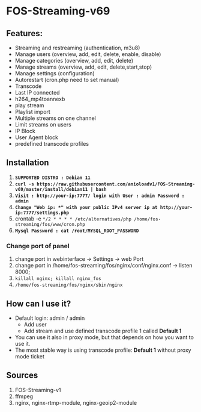 # FOS-Streaming-v69
## Features:
- Streaming and restreaming (authentication, m3u8)
- Manage users (overview, add, edit, delete, enable, disable)
- Manage categories (overview, add, edit, delete)
- Manage streams (overview, add, edit, delete,start,stop)
- Manage settings (configuration)
- Autorestart (cron.php need to set manual)
- Transcode
- Last IP connected
- h264_mp4toannexb
- play stream
- Playlist import
- Multiple streams on one channel
- Limit streams on users
- IP Block
- User Agent block
- predefined transcode profiles


## Installation
1. **`SUPPORTED DISTRO : Debian 11`**
2. **`curl -s https://raw.githubusercontent.com/anioloadv1/FOS-Streaming-v69/master/install/debian11 | bash`**
3. **`Visit : http://your-ip:7777/ login with User : admin Password : admin`**
4. **`Change "Web ip: *" with your public IPv4 server ip at http://your-ip:7777/settings.php`**
5. crontab -e `*/2 * * * * /etc/alternatives/php /home/fos-streaming/fos/www/cron.php`
6. **`Mysql Password : cat /root/MYSQL_ROOT_PASSWORD`**


### Change port of panel
1. change port in webinterface -> Settings -> web Port
2. change port in /home/fos-streaming/fos/nginx/conf/nginx.conf -> listen 8000;
3. `killall nginx; killall nginx_fos`
4. `/home/fos-streaming/fos/nginx/sbin/nginx`

## How can I use it?
- Default login: admin / admin
  - Add user
  - Add stream and use defined transcode profile 1 called **Default 1**
- You can use it also in proxy mode, but that depends on how you want to use it.
- The most stable way is using transcode profile: **Default 1** without proxy mode ticket

## Sources
1. FOS-Streaming-v1
2. ffmpeg
3. nginx, nginx-rtmp-module, nginx-geoip2-module
